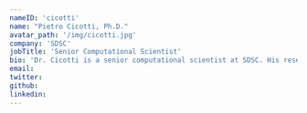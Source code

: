 ```yaml
---
nameID: 'cicotti'
name: "Pietro Cicotti, Ph.D."
avatar_path: '/img/cicotti.jpg'
company: 'SDSC'
jobTitle: 'Senior Computational Scientist'
bio: 'Dr. Cicotti is a senior computational scientist at SDSC. His research deals with aspects of emerging technology and novel system architecture. His work includes the development of runtime systems to hide communication, improve locality, and increase energy efficiency. He developed software tools for capturing and analyzing data movement, and is currently investigating the use of this information for managing data in NUMA, heterogeneous, and non-volatile memory hierarchies. Current optimization work also includes IO and hierarchical storage systems. Finally, he collaborates on scientific data analysis projects utilizing map-reduce and emerging programming models.'
email: 
twitter:
github:
linkedin:
---
```

